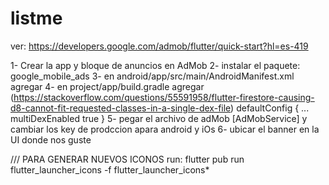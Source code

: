 # listme

ver: https://developers.google.com/admob/flutter/quick-start?hl=es-419

1- Crear la app y bloque de anuncios en AdMob
2- instalar el paquete: google_mobile_ads
3- en android/app/src/main/AndroidManifest.xml agregar
   <manifest>
    <application>
        <!-- Sample AdMob app ID: ca-app-pub-3940256099942544~3347511713 -->
        <meta-data
            android:name="com.google.android.gms.ads.APPLICATION_ID"
            android:value="ca-app-pub-xxxxxxxxxxxxxxxx~yyyyyyyyyy"/> 
    <application>
    <manifest>
4- en project/app/build.gradle agregar
    (https://stackoverflow.com/questions/55591958/flutter-firestore-causing-d8-cannot-fit-requested-classes-in-a-single-dex-file)
    defaultConfig {
        ...
        multiDexEnabled true
    }
5- pegar el archivo de adMob [AdMobService] y cambiar los key de prodccion apara android y iOs
6- ubicar el banner en la UI donde nos guste


/// PARA GENERAR NUEVOS ICONOS
run:  flutter pub run flutter_launcher_icons -f flutter_launcher_icons*
